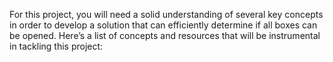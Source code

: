 For this project, you will need a solid understanding of several key concepts in order to develop a solution that can efficiently determine if all boxes can be opened. Here’s a list of concepts and resources that will be instrumental in tackling this project: